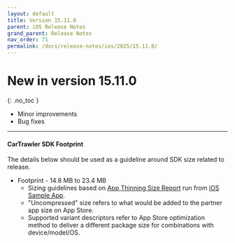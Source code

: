 ```yaml
---
layout: default
title: Version 15.11.0
parent: iOS Release Notes
grand_parent: Release Notes
nav_order: 71
permalink: /docs/release-notes/ios/2025/15.11.0/
---
```


# New in version 15.11.0

{: .no_toc }

* Minor improvements
* Bug fixes

---
#### CarTrawler SDK Footprint

The details below should be used as a guideline around SDK size related to release.
* Footprint - 14.8 MB to 23.4 MB
  * Sizing guidelines based on <a href="https://github.com/cartrawler/cartrawler.github.io/blob/master/ios-report.txt" target="_blank">App Thinning Size Report</a> run from <a href="https://github.com/cartrawler/cartrawler-ios-integration" target="_blank">iOS Sample App</a>.
  * "Uncompressed" size refers to what would be added to the partner app size on App Store.
  * Supported variant descriptors refer to App Store optimization method to deliver a different package size for combinations with device/model/OS.